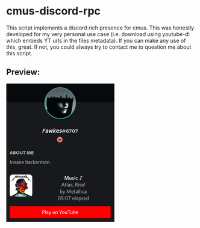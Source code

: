 # cmus-discord-rpc

This script implements a discord rich presence for cmus.
This was honestly developed for my very personal use case (i.e. download using youtube-dl which embeds YT urls in the files metadata).
If you can make any use of this, great. If not, you could always try to contact me to question me about this script.

## Preview:
![Preview](preview.png "Preview")
